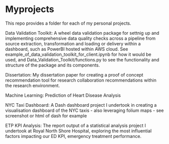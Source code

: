 # Myprojects

This repo provides a folder for each of my personal projects.

Data Validation Toolkit: A wheel data validation package for settnig up and implementing comprehensive data quality checks across a pipeline from source extraction, transformation and loading or delivery within a dashboard, such as PowerBI hosted within AWS cloud. See example_of_data_validation_toolkit_for_client.ipynb for how it would be used, and Data_Validation_Toolkit/functions.py to see the functionality and structure of the package and its components.

Dissertation: My dissertation paper for creating a proof of concept recommendation tool for research collaboration recommendations within the research environment.

Machine Learning: Prediction of Heart Disease Analysis

NYC Taxi Dashboard: A Dash dashboard project I undertook in creating a visualisation dashboard of the NYC taxis - also leveraging folium maps - see screenshot or html of dash for example

ETP KPI Analysis: The report output of a statistical analysis project I undertook at Royal North Shore Hospital, exploring the most influential factors impacting our ED KPI, emergency treatment performance.
